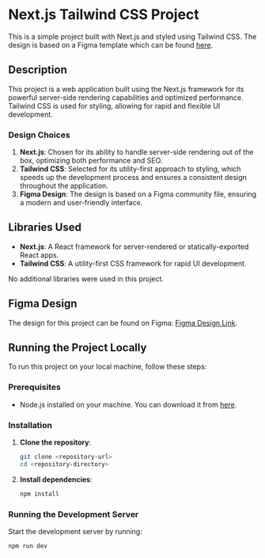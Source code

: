 # Next.js Tailwind CSS Project

This is a simple project built with Next.js and styled using Tailwind CSS. The design is based on a Figma template which can be found [here](https://www.figma.com/community/file/1145991068621514311).

## Description

This project is a web application built using the Next.js framework for its powerful server-side rendering capabilities and optimized performance. Tailwind CSS is used for styling, allowing for rapid and flexible UI development.

### Design Choices

1. **Next.js**: Chosen for its ability to handle server-side rendering out of the box, optimizing both performance and SEO.
2. **Tailwind CSS**: Selected for its utility-first approach to styling, which speeds up the development process and ensures a consistent design throughout the application.
3. **Figma Design**: The design is based on a Figma community file, ensuring a modern and user-friendly interface. 

## Libraries Used

- **Next.js**: A React framework for server-rendered or statically-exported React apps.
- **Tailwind CSS**: A utility-first CSS framework for rapid UI development.

No additional libraries were used in this project.

## Figma Design

The design for this project can be found on Figma: [Figma Design Link](https://www.figma.com/community/file/1145991068621514311).

## Running the Project Locally

To run this project on your local machine, follow these steps:

### Prerequisites

- Node.js installed on your machine. You can download it from [here](https://nodejs.org/).

### Installation

1. **Clone the repository**:
    ```bash
    git clone <repository-url>
    cd <repository-directory>
    ```

2. **Install dependencies**:
    ```bash
    npm install
    ```

### Running the Development Server

Start the development server by running:
```bash
npm run dev

